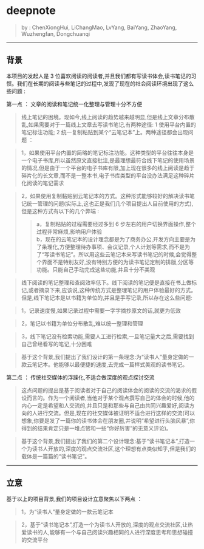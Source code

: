 # deepnote #

> by : ChenXiongHui, LiChangMao, LvYang, BaiYang, ZhaoYang, Wuzhengfan, Dongchuanqi  

--------------------------------------------------


## 背景 ##

本项目的发起人是 3 位喜欢阅读的阅读者,并且我们都有写读书体会,读书笔记的习惯。我们在长期的阅读与些笔记的过程中,发现了现在的社会阅读环境出现了这么些问题 :  

第一点 ： 文章的阅读和笔记统一化整理与管理十分不方便  

> 线上笔记的困境。现如今,线上阅读的趋势越来越明显,但是线上文章分布散乱,如果需要对于一篇线上文章去写读书笔记,有两种途径: 1 使用平台内置的笔记标注功能; 2 统一复制粘贴到某个“云笔记本”上。两种途径都会出现问题 ：  

> 1，如果使用平台内置的简略的笔记标注功能。这种类型的平台往往本身是一个电子书库,所以虽然原文直接批注,是最理想最符合线下笔记的使用场景的情况,但是由于一个平台的电子书库有限,加上现在很多的线上阅读是趋于碎片化的长文章,而不是一整本书,电子书库类型的平台没办法满足这种碎片化阅读的笔记需求  

> 2，如果使用复制黏贴到云笔记本的方式。这种形式能够较好的解决读书笔记统一管理的问题(实际上,这也正是我们几个项目提出人目前使用的方式),但是这种方式有以下的几个弊端 :  
>> a，复制粘贴的过程需要经过多到 6 步左右的用户切换界面操作,整个过程非常麻烦,影响用户体验  
>> b，现在的云笔记本的设计理念都是为了商务办公,开发方向主要是为了条理化,方便整理待办事项、会议记录,个人计划等需求,而不是为了“写读书笔记”。所以用这些云笔记本来写读书笔记的时候,会觉得整个界面不是特别友好,没有特别方便的为读书笔记定制的排版,分区等功能。只能自己手动完成这些功能,并且十分不美观  

> 线下阅读的笔记整理和查阅效率低下。线下阅读的笔记便是直接在书上做标记,或者摘录下来,应该说,这种传统方式是整理笔记的用户体验最好的方式。但是,线下笔记本是以书籍为单位的,并且是手写记录,所以存在这么些问题:  

> 1，记录速度慢,如果记录过程中需要一字字摘抄原文的话,就更为低效  

> 2，笔记以书籍为单位分布散乱,难以统一整理和管理  

> 3，线下笔记没有检索功能,需要人工进行检索,一旦笔记量大之后,需要找到自己曾经看写的笔记,十分困难  

> 基于这个背景,我们提出了我们设计的第一条理念:为“读书人”量身定做的一款云笔记本。他能够以最便捷的速度,去完成一篇样式美观的读书笔记。  

第二点 ： 传统社交媒体的浮躁化,不适合做深度的观点探讨交流  

> 这点问题的提出是基于阅读者对于自己的阅读体会的阅读的交流的渴求的假设而言的。作为一个阅读者,当他对于某个观点撰写自己的体会的时候,他的内心一定是希望和人交流的,并且只是和那些与自己由共同兴趣爱好,阅读方向的人进行交流。但是,现在的社交媒体被证明不适合进行这样的交流(可以想象,你要是发了一篇你的读书体会在朋友圈,并说明“希望进行头脑风暴”,你得到的结果肯定只是一堆点赞和一些“你好厉害”的无意义评论)。  

> 基于这个背景,我们提出了我们的第二个设计理念:基于“读书笔记本”,打造一个为读书人开放的,深度的观点交流社区,这个理想有点类似知乎,但是我们的载体是一篇篇的“读书笔记”。  

--------------------------------------------------


## 立意 ##

基于以上的项目背景,我们的项目设计立意聚焦以下两点 ：  

> 1，为“读书人”量身定做的一款云笔记本  

> 2，基于“读书笔记本”,打造一个为读书人开放的,深度的观点交流社区,让热爱读书的人,能够有一个与自己阅读兴趣相同的人进行深度思考和思想碰撞的交流平台  

